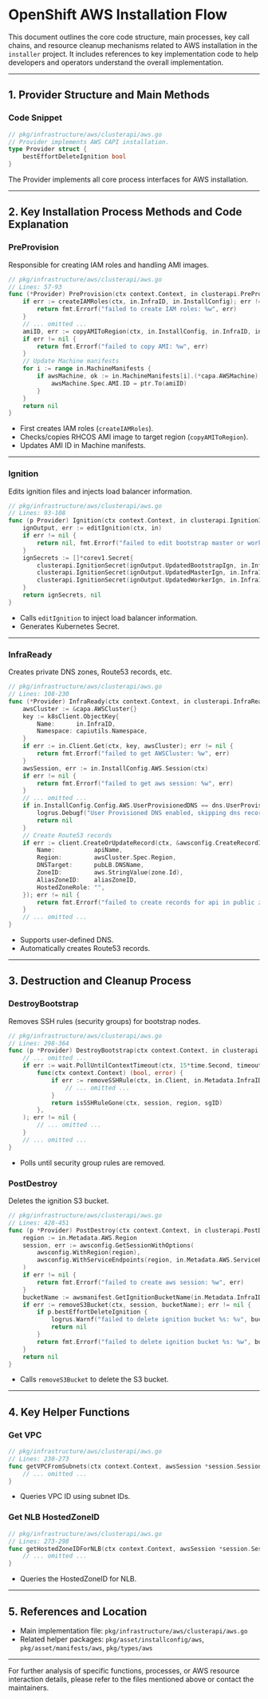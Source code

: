 # OpenShift AWS Installation Flow

This document outlines the core code structure, main processes, key call chains, and resource cleanup mechanisms related to AWS installation in the `installer` project. It includes references to key implementation code to help developers and operators understand the overall implementation.

---

## 1. Provider Structure and Main Methods

### Code Snippet
```go
// pkg/infrastructure/aws/clusterapi/aws.go
// Provider implements AWS CAPI installation.
type Provider struct {
    bestEffortDeleteIgnition bool
}
```
The Provider implements all core process interfaces for AWS installation.

---

## 2. Key Installation Process Methods and Code Explanation

### PreProvision
Responsible for creating IAM roles and handling AMI images.

```go
// pkg/infrastructure/aws/clusterapi/aws.go
// Lines: 57-93
func (*Provider) PreProvision(ctx context.Context, in clusterapi.PreProvisionInput) error {
    if err := createIAMRoles(ctx, in.InfraID, in.InstallConfig); err != nil {
        return fmt.Errorf("failed to create IAM roles: %w", err)
    }
    // ... omitted ...
    amiID, err := copyAMIToRegion(ctx, in.InstallConfig, in.InfraID, in.RhcosImage)
    if err != nil {
        return fmt.Errorf("failed to copy AMI: %w", err)
    }
    // Update Machine manifests
    for i := range in.MachineManifests {
        if awsMachine, ok := in.MachineManifests[i].(*capa.AWSMachine); ok {
            awsMachine.Spec.AMI.ID = ptr.To(amiID)
        }
    }
    return nil
}
```
- First creates IAM roles (`createIAMRoles`).
- Checks/copies RHCOS AMI image to target region (`copyAMIToRegion`).
- Updates AMI ID in Machine manifests.

---

### Ignition
Edits ignition files and injects load balancer information.

```go
// pkg/infrastructure/aws/clusterapi/aws.go
// Lines: 93-108
func (p Provider) Ignition(ctx context.Context, in clusterapi.IgnitionInput) ([]*corev1.Secret, error) {
    ignOutput, err := editIgnition(ctx, in)
    if err != nil {
        return nil, fmt.Errorf("failed to edit bootstrap master or worker ignition: %w", err)
    }
    ignSecrets := []*corev1.Secret{
        clusterapi.IgnitionSecret(ignOutput.UpdatedBootstrapIgn, in.InfraID, "bootstrap"),
        clusterapi.IgnitionSecret(ignOutput.UpdatedMasterIgn, in.InfraID, "master"),
        clusterapi.IgnitionSecret(ignOutput.UpdatedWorkerIgn, in.InfraID, "worker"),
    }
    return ignSecrets, nil
}
```
- Calls `editIgnition` to inject load balancer information.
- Generates Kubernetes Secret.

---

### InfraReady
Creates private DNS zones, Route53 records, etc.

```go
// pkg/infrastructure/aws/clusterapi/aws.go
// Lines: 108-230
func (*Provider) InfraReady(ctx context.Context, in clusterapi.InfraReadyInput) error {
    awsCluster := &capa.AWSCluster{}
    key := k8sClient.ObjectKey{
        Name:      in.InfraID,
        Namespace: capiutils.Namespace,
    }
    if err := in.Client.Get(ctx, key, awsCluster); err != nil {
        return fmt.Errorf("failed to get AWSCluster: %w", err)
    }
    awsSession, err := in.InstallConfig.AWS.Session(ctx)
    if err != nil {
        return fmt.Errorf("failed to get aws session: %w", err)
    }
    // ... omitted ...
    if in.InstallConfig.Config.AWS.UserProvisionedDNS == dns.UserProvisionedDNSEnabled {
        logrus.Debugf("User Provisioned DNS enabled, skipping dns record creation")
        return nil
    }
    // Create Route53 records
    if err := client.CreateOrUpdateRecord(ctx, &awsconfig.CreateRecordInput{
        Name:           apiName,
        Region:         awsCluster.Spec.Region,
        DNSTarget:      pubLB.DNSName,
        ZoneID:         aws.StringValue(zone.Id),
        AliasZoneID:    aliasZoneID,
        HostedZoneRole: "",
    }); err != nil {
        return fmt.Errorf("failed to create records for api in public zone: %w", err)
    }
    // ... omitted ...
}
```
- Supports user-defined DNS.
- Automatically creates Route53 records.

---

## 3. Destruction and Cleanup Process

### DestroyBootstrap
Removes SSH rules (security groups) for bootstrap nodes.

```go
// pkg/infrastructure/aws/clusterapi/aws.go
// Lines: 298-364
func (p *Provider) DestroyBootstrap(ctx context.Context, in clusterapi.BootstrapDestroyInput) error {
    // ... omitted ...
    if err := wait.PollUntilContextTimeout(ctx, 15*time.Second, timeout, true,
        func(ctx context.Context) (bool, error) {
            if err := removeSSHRule(ctx, in.Client, in.Metadata.InfraID); err != nil {
                // ... omitted ...
            }
            return isSSHRuleGone(ctx, session, region, sgID)
        },
    ); err != nil {
        // ... omitted ...
    }
    // ... omitted ...
}
```
- Polls until security group rules are removed.

### PostDestroy
Deletes the ignition S3 bucket.

```go
// pkg/infrastructure/aws/clusterapi/aws.go
// Lines: 428-451
func (p *Provider) PostDestroy(ctx context.Context, in clusterapi.PostDestroyerInput) error {
    region := in.Metadata.AWS.Region
    session, err := awsconfig.GetSessionWithOptions(
        awsconfig.WithRegion(region),
        awsconfig.WithServiceEndpoints(region, in.Metadata.AWS.ServiceEndpoints),
    )
    if err != nil {
        return fmt.Errorf("failed to create aws session: %w", err)
    }
    bucketName := awsmanifest.GetIgnitionBucketName(in.Metadata.InfraID)
    if err := removeS3Bucket(ctx, session, bucketName); err != nil {
        if p.bestEffortDeleteIgnition {
            logrus.Warnf("failed to delete ignition bucket %s: %v", bucketName, err)
            return nil
        }
        return fmt.Errorf("failed to delete ignition bucket %s: %w", bucketName, err)
    }
    return nil
}
```
- Calls `removeS3Bucket` to delete the S3 bucket.

---

## 4. Key Helper Functions

### Get VPC
```go
// pkg/infrastructure/aws/clusterapi/aws.go
// Lines: 230-273
func getVPCFromSubnets(ctx context.Context, awsSession *session.Session, region string, subnetIDs []string) (string, error) {
    // ... omitted ...
}
```
- Queries VPC ID using subnet IDs.

### Get NLB HostedZoneID
```go
// pkg/infrastructure/aws/clusterapi/aws.go
// Lines: 273-298
func getHostedZoneIDForNLB(ctx context.Context, awsSession *session.Session, region string, lbName string) (string, error) {
    // ... omitted ...
}
```
- Queries the HostedZoneID for NLB.

---

## 5. References and Location

- Main implementation file: `pkg/infrastructure/aws/clusterapi/aws.go`
- Related helper packages: `pkg/asset/installconfig/aws`, `pkg/asset/manifests/aws`, `pkg/types/aws`

---

For further analysis of specific functions, processes, or AWS resource interaction details, please refer to the files mentioned above or contact the maintainers. 